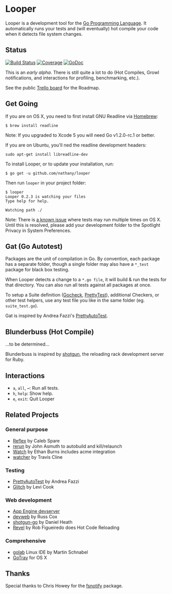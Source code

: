 # Looper

Looper is a development tool for the [Go Programming Language][go]. It automatically runs your tests and (will eventually) hot compile your code when it detects file system changes.

## Status

[![Build Status](https://drone.io/github.com/nathany/looper/status.png)](https://drone.io/github.com/nathany/looper/latest) [![Coverage](http://gocover.io/_badge/github.com/nathany/looper)](http://gocover.io/github.com/nathany/looper) [![GoDoc](https://godoc.org/github.com/nathany/looper?status.png)](http://godoc.org/github.com/nathany/looper)

This is an *early alpha*. There is still quite a lot to do (Hot Compiles, Growl notifications, and interactions for profiling, benchmarking, etc.).

See the public [Trello board](https://trello.com/b/VvblYiSE) for the Roadmap.

## Get Going

If you are on OS X, you need to first install GNU Readline via [Homebrew](http://mxcl.github.com/homebrew/):

``` console
$ brew install readline
```

Note: If you upgraded to Xcode 5 you will need Go v1.2.0-rc.1 or better.

If you are on Ubuntu, you'll ned the readline development headers:

```console
sudo apt-get install libreadline-dev
```

To install Looper, or to update your installation, run:

``` console
$ go get -u github.com/nathany/looper
```

Then run `looper` in your project folder:

``` console
$ looper
Looper 0.2.3 is watching your files
Type help for help.

Watching path ./
```

Note: There is [a known issue](https://github.com/nathany/looper/issues/6) where tests may run multiple times on OS X. Until this is resolved, please add your development folder to the Spotlight Privacy in System Preferences.

## Gat (Go Autotest)

Packages are the unit of compilation in Go. By convention, each package has a separate folder, though a single folder may also have a `*_test` package for black box testing.

When Looper detects a change to a `*.go file`, it will build & run the tests for that directory. You can also run all tests against all packages at once.

To setup a Suite definition ([Gocheck][], [PrettyTest][pat]), additional Checkers, or other test helpers, use any test file you like in the same folder (eg. `suite_test.go`).

Gat is inspired by Andrea Fazzi's [PrettyAutoTest][pat].

## Blunderbuss (Hot Compile)

...to be determined...

Blunderbuss is inspired by [shotgun][], the reloading rack development server for Ruby.

## Interactions

* `a`, `all`, `↩`: Run all tests.
* `h`, `help`: Show help.
* `e`, `exit`: Quit Looper

## Related Projects

### General purpose

* [Reflex](https://github.com/cespare/reflex) by Caleb Spare
* [rerun](https://github.com/skelterjohn/rerun) by John Asmuth to autobuild and kill/relaunch
* [Watch](https://github.com/eaburns/Watch) by Ethan Burns includes acme integration
* [watcher](https://github.com/tmc/watcher) by Travis Cline

### Testing

* [PrettyAutoTest][pat] by Andrea Fazzi
* [Glitch](https://github.com/levicook/glitch) by Levi Cook

### Web development

* [App Engine devserver](https://developers.google.com/appengine/docs/go/tools/devserver)
* [devweb](http://code.google.com/p/rsc/source/browse/devweb/) by Russ Cox
* [shotgun-go](https://github.com/danielheath/shotgun-go) by Daniel Heath
* [Revel](http://robfig.github.io/revel/) by Rob Figueiredo does Hot Code Reloading

### Comprehensive

* [golab](https://github.com/mb0/lab) Linux IDE by Martin Schnabel
* [GoTray](http://gotray.extremedev.org/) for OS X

## Thanks

Special thanks to Chris Howey for the [fsnotify][] package.

[go]: http://golang.org/
[fsnotify]: https://github.com/howeyc/fsnotify
[pat]: https://github.com/remogatto/prettytest
[shotgun]: https://rubygems.org/gems/shotgun
[Gocheck]: http://labix.org/gocheck

